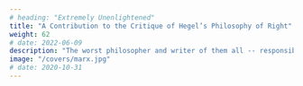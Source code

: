 ```yaml
---
# heading: "Extremely Unenlightened"
title: "A Contribution to the Critique of Hegel’s Philosophy of Right"
weight: 62
# date: 2022-06-09
description: "The worst philosopher and writer of them all -- responsible for a materialist philosophy that led to so much death and suffering around the world"
image: "/covers/marx.jpg"
# date: 2020-10-31
---
```

